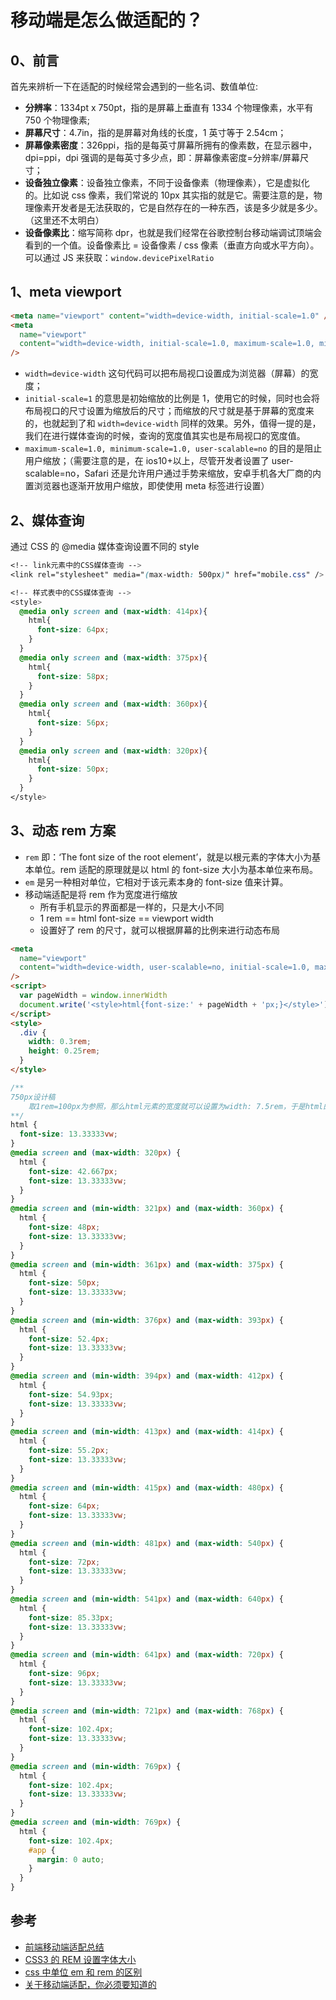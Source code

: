 # 移动端是怎么做适配的？

## 0、前言

首先来辨析一下在适配的时候经常会遇到的一些名词、数值单位:

- **分辨率**：1334pt x 750pt，指的是屏幕上垂直有 1334 个物理像素，水平有 750 个物理像素;
- **屏幕尺寸**：4.7in，指的是屏幕对角线的长度，1 英寸等于 2.54cm；
- **屏幕像素密度**：326ppi，指的是每英寸屏幕所拥有的像素数，在显示器中，dpi=ppi，dpi 强调的是每英寸多少点，即：屏幕像素密度=分辨率/屏幕尺寸；
- **设备独立像素**：设备独立像素，不同于设备像素（物理像素），它是虚拟化的。比如说 css 像素，我们常说的 10px 其实指的就是它。需要注意的是，物理像素开发者是无法获取的，它是自然存在的一种东西，该是多少就是多少。（这里还不太明白）
- **设备像素比**：缩写简称 dpr，也就是我们经常在谷歌控制台移动端调试顶端会看到的一个值。设备像素比 = 设备像素 / css 像素（垂直方向或水平方向）。可以通过 JS 来获取：`window.devicePixelRatio`

## 1、meta viewport

```html
<meta name="viewport" content="width=device-width, initial-scale=1.0" />
<meta
  name="viewport"
  content="width=device-width, initial-scale=1.0, maximum-scale=1.0, minimum-scale=1.0, user-scalable=no"
/>
```

- `width=device-width` 这句代码可以把布局视口设置成为浏览器（屏幕）的宽度；
- `initial-scale=1` 的意思是初始缩放的比例是 1，使用它的时候，同时也会将布局视口的尺寸设置为缩放后的尺寸；而缩放的尺寸就是基于屏幕的宽度来的，也就起到了和 `width=device-width` 同样的效果。另外，值得一提的是，我们在进行媒体查询的时候，查询的宽度值其实也是布局视口的宽度值。
- `maximum-scale=1.0, minimum-scale=1.0, user-scalable=no` 的目的是阻止用户缩放；（需要注意的是，在 ios10+以上，尽管开发者设置了 user-scalable=no，Safari 还是允许用户通过手势来缩放，安卓手机各大厂商的内置浏览器也逐渐开放用户缩放，即使使用 meta 标签进行设置）

## 2、媒体查询

通过 CSS 的 @media 媒体查询设置不同的 style

```css
<!-- link元素中的CSS媒体查询 -->
<link rel="stylesheet" media="(max-width: 500px)" href="mobile.css" />

<!-- 样式表中的CSS媒体查询 -->
<style>
  @media only screen and (max-width: 414px){
    html{
      font-size: 64px;
    }
  }
  @media only screen and (max-width: 375px){
    html{
      font-size: 58px;
    }
  }
  @media only screen and (max-width: 360px){
    html{
      font-size: 56px;
    }
  }
  @media only screen and (max-width: 320px){
    html{
      font-size: 50px;
    }
  }
</style>
```

## 3、动态 rem 方案

- `rem` 即：‘The font size of the root element’，就是以根元素的字体大小为基本单位。rem 适配的原理就是以 html 的 font-size 大小为基本单位来布局。
- `em` 是另一种相对单位，它相对于该元素本身的 font-size 值来计算。
- 移动端适配是将 rem 作为宽度进行缩放
  - 所有手机显示的界面都是一样的，只是大小不同
  - 1 rem == html font-size == viewport width
  - 设置好了 rem 的尺寸，就可以根据屏幕的比例来进行动态布局

```html
<meta
  name="viewport"
  content="width=device-width, user-scalable=no, initial-scale=1.0, maximum-scale=1.0, minimum-scale=1.0"
/>
<script>
  var pageWidth = window.innerWidth
  document.write('<style>html{font-size:' + pageWidth + 'px;}</style>')
</script>
<style>
  .div {
    width: 0.3rem;
    height: 0.25rem;
  }
</style>
```

```css
/**
750px设计稿
    取1rem=100px为参照，那么html元素的宽度就可以设置为width: 7.5rem，于是html的font-size= 100/7.5 vw
**/
html {
  font-size: 13.33333vw;
}
@media screen and (max-width: 320px) {
  html {
    font-size: 42.667px;
    font-size: 13.33333vw;
  }
}
@media screen and (min-width: 321px) and (max-width: 360px) {
  html {
    font-size: 48px;
    font-size: 13.33333vw;
  }
}
@media screen and (min-width: 361px) and (max-width: 375px) {
  html {
    font-size: 50px;
    font-size: 13.33333vw;
  }
}
@media screen and (min-width: 376px) and (max-width: 393px) {
  html {
    font-size: 52.4px;
    font-size: 13.33333vw;
  }
}
@media screen and (min-width: 394px) and (max-width: 412px) {
  html {
    font-size: 54.93px;
    font-size: 13.33333vw;
  }
}
@media screen and (min-width: 413px) and (max-width: 414px) {
  html {
    font-size: 55.2px;
    font-size: 13.33333vw;
  }
}
@media screen and (min-width: 415px) and (max-width: 480px) {
  html {
    font-size: 64px;
    font-size: 13.33333vw;
  }
}
@media screen and (min-width: 481px) and (max-width: 540px) {
  html {
    font-size: 72px;
    font-size: 13.33333vw;
  }
}
@media screen and (min-width: 541px) and (max-width: 640px) {
  html {
    font-size: 85.33px;
    font-size: 13.33333vw;
  }
}
@media screen and (min-width: 641px) and (max-width: 720px) {
  html {
    font-size: 96px;
    font-size: 13.33333vw;
  }
}
@media screen and (min-width: 721px) and (max-width: 768px) {
  html {
    font-size: 102.4px;
    font-size: 13.33333vw;
  }
}
@media screen and (min-width: 769px) {
  html {
    font-size: 102.4px;
    font-size: 13.33333vw;
  }
}
@media screen and (min-width: 769px) {
  html {
    font-size: 102.4px;
    #app {
      margin: 0 auto;
    }
  }
}
```

## 参考

- [前端移动端适配总结](https://segmentfault.com/a/1190000011586301?utm_source=tag-newest)
- [CSS3 的 REM 设置字体大小](https://www.w3cplus.com/css3/define-font-size-with-css3-rem)
- [css 中单位 em 和 rem 的区别](https://www.cnblogs.com/wind-lanyan/p/6978084.html)
- [关于移动端适配，你必须要知道的](https://mp.weixin.qq.com/s/-pG97iiF9vAEBfKdkcFmTg)
